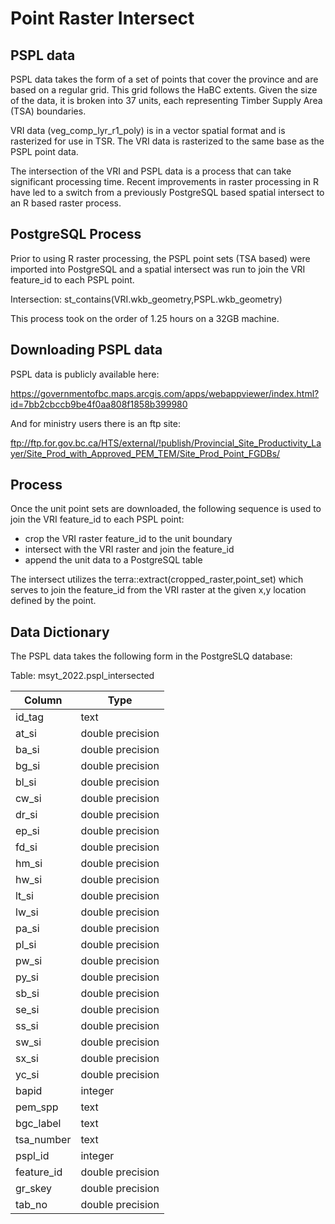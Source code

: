 # Point Raster Intersect

## PSPL data
PSPL data takes the form of a set of points that cover the province and are based on a regular grid.  This grid follows the HaBC extents.  Given the size of the data, it is broken into 37 units, each representing Timber Supply Area (TSA) boundaries.   


VRI data (veg_comp_lyr_r1_poly) is in a vector spatial format and is rasterized for use in TSR.  The VRI data is rasterized to the same base as the PSPL point data.

The intersection of the VRI and PSPL data is a process that can take significant processing time.  Recent improvements in raster processing in R have led to a switch from a previously PostgreSQL based spatial intersect to an R based raster process.

## PostgreSQL Process

Prior to using R raster processing, the PSPL point sets (TSA based) were imported into PostgreSQL and a spatial intersect was run to join the VRI feature_id to each PSPL point.  

Intersection: st_contains(VRI.wkb_geometry,PSPL.wkb_geometry)  

This process took on the order of 1.25 hours on a 32GB machine.

## Downloading PSPL data

PSPL data is publicly available here: 

https://governmentofbc.maps.arcgis.com/apps/webappviewer/index.html?id=7bb2cbccb9be4f0aa808f1858b399980


And for ministry users there is an ftp site:

ftp://ftp.for.gov.bc.ca/HTS/external/!publish/Provincial_Site_Productivity_Layer/Site_Prod_with_Approved_PEM_TEM/Site_Prod_Point_FGDBs/


## Process

Once the unit point sets are downloaded, the following sequence is used to join the VRI feature_id to each PSPL point:

- crop the VRI raster feature_id to the unit boundary
- intersect with the VRI raster and join the feature_id
- append the unit data to a PostgreSQL table

The intersect utilizes the terra::extract(cropped_raster,point_set) which serves to join the feature_id from the VRI raster at the given x,y location defined by the point. 

## Data Dictionary

The PSPL data takes the following form in the PostgreSLQ database:

Table: msyt_2022.pspl_intersected

|   Column   |       Type       |
|------------|------------------|
| id_tag     | text             |
| at_si      | double precision |
| ba_si      | double precision |
| bg_si      | double precision |
| bl_si      | double precision |
| cw_si      | double precision |
| dr_si      | double precision |
| ep_si      | double precision |
| fd_si      | double precision |
| hm_si      | double precision |
| hw_si      | double precision |
| lt_si      | double precision |
| lw_si      | double precision |
| pa_si      | double precision |
| pl_si      | double precision |
| pw_si      | double precision |
| py_si      | double precision |
| sb_si      | double precision |
| se_si      | double precision |
| ss_si      | double precision |
| sw_si      | double precision |
| sx_si      | double precision |
| yc_si      | double precision |
| bapid      | integer          |
| pem_spp    | text             |
| bgc_label  | text             |
| tsa_number | text             |
| pspl_id    | integer          |
| feature_id | double precision |
| gr_skey    | double precision |
| tab_no     | double precision |






